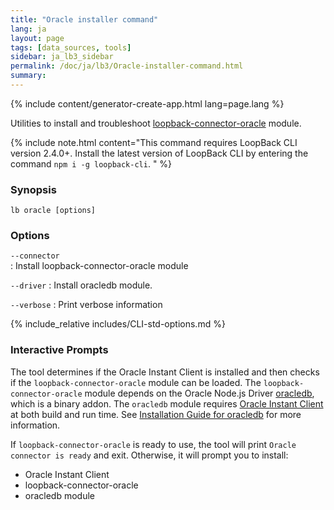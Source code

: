 ```yaml
---
title: "Oracle installer command"
lang: ja
layout: page
tags: [data_sources, tools]
sidebar: ja_lb3_sidebar
permalink: /doc/ja/lb3/Oracle-installer-command.html
summary:
---
```

{% include content/generator-create-app.html lang=page.lang %}

Utilities to install and troubleshoot [loopback-connector-oracle](https://github.com/strongloop/loopback-connector-oracle) module.

{% include note.html content="This command requires LoopBack CLI version 2.4.0+. Install the latest version of LoopBack CLI by entering the command `npm i -g loopback-cli`.
" %}

### Synopsis

```
lb oracle [options]
```

### Options

`--connector`     
: Install loopback-connector-oracle module

`--driver`
: Install oracledb module.

`--verbose`
: Print verbose information

{% include_relative includes/CLI-std-options.md %}

### Interactive Prompts

The tool determines if the Oracle Instant Client is installed and then checks
if the `loopback-connector-oracle` module can be loaded.
The `loopback-connector-oracle` module depends on the Oracle Node.js Driver [oracledb](https://github.com/oracle/node-oracledb),
which is a binary addon.
The `oracledb` module requires [Oracle Instant Client](http://www.oracle.com/technetwork/database/features/instant-client/index-097480.html) at
both build and run time. See [Installation Guide for oracledb](https://github.com/oracle/node-oracledb/blob/master/INSTALL.md)
for more information.

If `loopback-connector-oracle` is ready to use, the tool will print `Oracle connector is ready` and exit.
Otherwise, it will prompt you to install:

- Oracle Instant Client
- loopback-connector-oracle
- oracledb module
